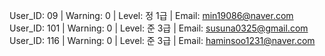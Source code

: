 User_ID: 09  | Warning: 0 | Level: 정 1급 | Email: min19086@naver.com
User_ID: 101 | Warning: 0 | Level: 준 3급 | Email: susuna0325@gmail.com
User_ID: 116 | Warning: 0 | Level: 준 3급 | Email: haminsoo1231@naver.com

